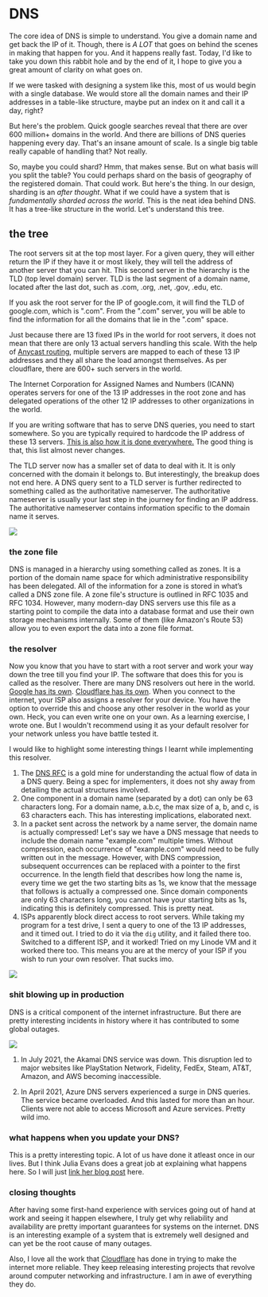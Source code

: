# DNS

The core idea of DNS is simple to understand. You give a domain name and get back the IP of it. Though, there is *A LOT* that goes on behind the scenes in making that happen for you. And it happens really fast. Today, I'd like to take you down this rabbit hole and by the end of it, I hope to give you a great amount of clarity on what goes on.

If we were tasked with designing a system like this, most of us would begin with a single database. We would store all the domain names and their IP addresses in a table-like structure, maybe put an index on it and call it a day, right?

But here's the problem. Quick google searches reveal that there are over 600 million+ domains in the world. And there are billions of DNS queries happening every day. That's an insane amount of scale. Is a single big table really capable of handling that? Not really. 

So, maybe you could shard? Hmm, that makes sense. But on what basis will you split the table? You could perhaps shard on the basis of geography of the registered domain. That could work. But here's the thing. In our design, sharding is an *after thought*. What if we could have a system that is *fundamentally sharded across the world*. This is the neat idea behind DNS. It has a tree-like structure in the world. Let's understand this tree. 

## the tree

The root servers sit at the top most layer. For a given query, they will either return the IP if they have it or most likely, they will tell the address of another server that you can hit. This second server in the hierarchy is the TLD (top level domain) server. TLD is the last segment of a domain name, located after the last dot, such as .com, .org, .net, .gov, .edu, etc.

If you ask the root server for the IP of google.com, it will find the TLD of google.com, which is ".com". From the ".com" server, you will be able to find the information for all the domains that lie in the ".com" space.

Just because there are 13 fixed IPs in the world for root servers, it does not mean that there are only 13 actual servers handling this scale. With the help of [Anycast routing](https://www.cloudflare.com/learning/cdn/glossary/anycast-network/), multiple servers are mapped to each of these 13 IP addresses and they all share the load amongst themselves. As per cloudflare, there are 600+ such servers in the world.

The Internet Corporation for Assigned Names and Numbers (ICANN) operates servers for one of the 13 IP addresses in the root zone and has delegated operations of the other 12 IP addresses to other organizations in the world.

If you are writing software that has to serve DNS queries, you need to start somewhere. So you are typically required to hardcode the IP address of these 13 servers. [This is also how it is done everywhere.](https://gitlab.isc.org/isc-projects/bind9/-/blame/4c3b063ef8bd6e47b13c1dac3087daa1301a78ac/lib/dns/rootns.c#L37-80) The good thing is that, this list almost never changes. 

The TLD server now has a smaller set of data to deal with it. It is only concerned with the domain it belongs to. But interestingly, the breakup does not end here. A DNS query sent to a TLD server is further redirected to something called as the authoritative nameserver. The authoritative nameserver is usually your last step in the journey for finding an IP address. The authoritative nameserver contains information specific to the domain name it serves.

<img src="/static/images/dns-tree.PNG">

### the zone file

DNS is managed in a hierarchy using something called as zones. It is a portion of the domain name space for which administrative responsibility has been delegated. All of the information for a zone is stored in what’s called a DNS zone file. A zone file's structure is outlined in RFC 1035 and RFC 1034. However, many modern-day DNS servers use this file as a starting point to compile the data into a database format and use their own storage mechanisms internally. Some of them (like Amazon's Route 53) allow you to even export the data into a zone file format. 

### the resolver

Now you know that you have to start with a root server and work your way down the tree till you find your IP. The software that does this for you is called as the resolver. There are many DNS resolvers out here in the world. [Google has its own](https://developers.google.com/speed/public-dns). [Cloudflare has its own](https://1.1.1.1/). When you connect to the internet, your ISP also assigns a resolver for your device. You have the option to override this and choose any other resolver in the world as your own. Heck, you can even write one on your own. As a learning exercise, I wrote one. But I wouldn't recommend using it as your default resolver for your network unless you have battle tested it.

I would like to highlight some interesting things I learnt while implementing this resolver.

1. The [DNS RFC](https://www.ietf.org/rfc/rfc1035.txt) is a gold mine for understanding the actual flow of data in a DNS query.  Being a spec for implementers, it does not shy away from detailing the actual structures involved.
2. One component in a domain name (separated by a dot) can only be 63 characters long. For a domain name, a.b.c, the max size of a, b, and c, is 63 characters each. This has interesting implications, elaborated next.
3. In a packet sent across the network by a name server, the domain name is actually compressed! Let's say we have a DNS message that needs to include the domain name "example.com" multiple times. Without compression, each occurrence of "example.com" would need to be fully written out in the message. However, with DNS compression, subsequent occurrences can be replaced with a pointer to the first occurrence. In the length field that describes how long the name is, every time we get the two starting bits as 1s, we know that the message that follows is actually a compressed one. Since domain components are only 63 characters long, you cannot have your starting bits as 1s, indicating this is definitely compressed. This is pretty neat.
4. ISPs apparently block direct access to root servers. While taking my program for a test drive, I sent a query to one of the 13 IP addresses, and it timed out. I tried to do it via the `dig` utility, and it failed there too. Switched to a different ISP, and it worked! Tried on my Linode VM and it worked there too. This means you are at the mercy of your ISP if you wish to run your own resolver. That sucks imo.

<img src="/static/images/root-server-timeout.PNG">

### shit blowing up in production

DNS is a critical component of the internet infrastructure. But there are pretty interesting incidents in history where it has contributed to some global outages.

<img src="/static/images/root-server-timeout.PNG">

1. In July 2021, the Akamai DNS service was down. This disruption led to major websites like PlayStation Network, Fidelity, FedEx, Steam, AT&T, Amazon, and AWS becoming inaccessible.

2. In April 2021, Azure DNS servers experienced a surge in DNS queries. The service became overloaded. And this lasted for more than an hour. Clients were not able to access Microsoft and Azure services. Pretty wild imo.

### what happens when you update your DNS?

This is a pretty interesting topic. A lot of us have done it atleast once in our lives. But I think Julia Evans does a great job at explaining what happens here. So I will just [link her blog post](https://jvns.ca/blog/how-updating-dns-works/) here.

### closing thoughts

After having some first-hand experience with services going out of hand at work and seeing it happen elsewhere, I truly get why reliability and availability are pretty important guarantees for systems on the internet. DNS is an interesting example of a system that is extremely well designed and can yet be the root cause of many outages.

Also, I love all the work that [Cloudflare](https://www.cloudflare.com/) has done in trying to make the internet more reliable. They keep releasing interesting projects that revolve around computer networking and infrastructure. I am in awe of everything they do.

